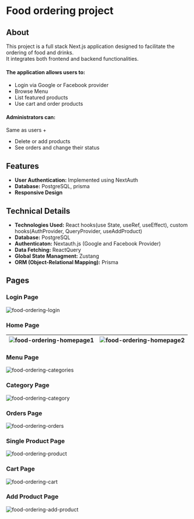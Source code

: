# Food ordering project

## About
This project is a full stack Next.js application designed to facilitate the ordering of food and drinks.</br>
It integrates both frontend and backend functionalities.</br>
#### The application allows users to:
- Login via Google or Facebook provider
- Browse Menu
- List featured products
- Use cart and order products

#### Administrators can:
Same as users +
  - Delete or add products
  - See orders and change their status

## Features

- **User Authentication:** Implemented using NextAuth
- **Database:** PostgreSQL, prisma
- **Responsive Design**

## Technical Details
- **Technologies Used:** React hooks(use State, useRef, useEffect), custom hooks(AuthProvider, QueryProvider, useAddProduct)
- **Database:** PostgreSQL
- **Authenticaton:** Nextauth.js (Google and Facebook Provider)
- **Data Fetching:** ReactQuery
- **Global State Managment:** Zustang
- **ORM (Object-Relational Mapping):** Prisma

## Pages

### Login Page

![food-ordering-login](https://github.com/user-attachments/assets/f0d0e865-a550-4ff8-be73-f5ccefacd9fc)


### Home Page

| ![food-ordering-homepage1](https://github.com/user-attachments/assets/62cc837a-cc39-461d-b5c4-53394fc5cfd7) | ![food-ordering-homepage2](https://github.com/user-attachments/assets/ba17fdb2-2148-40b1-a8c5-4c1dd90f4734) |
|:---:|:---:|

### Menu Page

![food-ordering-categories](https://github.com/user-attachments/assets/0e06c960-82e5-4eb3-99cf-d2349594e624)

### Category Page

![food-ordering-category](https://github.com/user-attachments/assets/bcfe15b9-6485-466f-bbe7-c6a892d2dff3)

### Orders Page

![food-ordering-orders](https://github.com/user-attachments/assets/e6618a7c-35a9-4d8e-9346-01486f31c803)

### Single Product Page

![food-ordering-product](https://github.com/user-attachments/assets/749d24ef-1491-47b4-8838-114bab20ebdb)

### Cart Page

![food-ordering-cart](https://github.com/user-attachments/assets/db814d20-f83a-4008-93e9-cfb590b09a3c)

### Add Product Page

![food-ordering-add-product](https://github.com/user-attachments/assets/fa83d515-3dec-4d4a-9c0d-b45f2a393127)


